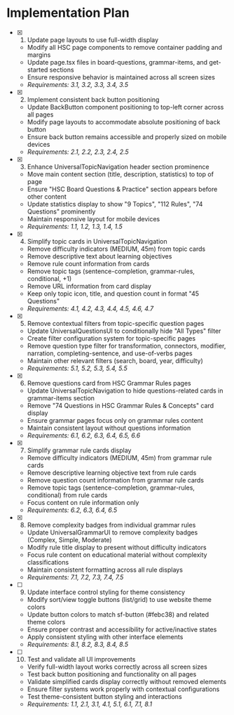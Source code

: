 # Implementation Plan

- [x] 1. Update page layouts to use full-width display
  - Modify all HSC page components to remove container padding and margins
  - Update page.tsx files in board-questions, grammar-items, and get-started sections
  - Ensure responsive behavior is maintained across all screen sizes
  - _Requirements: 3.1, 3.2, 3.3, 3.4, 3.5_

- [x] 2. Implement consistent back button positioning
  - Update BackButton component positioning to top-left corner across all pages
  - Modify page layouts to accommodate absolute positioning of back button
  - Ensure back button remains accessible and properly sized on mobile devices
  - _Requirements: 2.1, 2.2, 2.3, 2.4, 2.5_

- [x] 3. Enhance UniversalTopicNavigation header section prominence
  - Move main content section (title, description, statistics) to top of page
  - Ensure "HSC Board Questions & Practice" section appears before other content
  - Update statistics display to show "9 Topics", "112 Rules", "74 Questions" prominently
  - Maintain responsive layout for mobile devices
  - _Requirements: 1.1, 1.2, 1.3, 1.4, 1.5_

- [x] 4. Simplify topic cards in UniversalTopicNavigation
  - Remove difficulty indicators (MEDIUM, 45m) from topic cards
  - Remove descriptive text about learning objectives
  - Remove rule count information from cards
  - Remove topic tags (sentence-completion, grammar-rules, conditional, +1)
  - Remove URL information from card display
  - Keep only topic icon, title, and question count in format "45 Questions"
  - _Requirements: 4.1, 4.2, 4.3, 4.4, 4.5, 4.6, 4.7_

- [x] 5. Remove contextual filters from topic-specific question pages
  - Update UniversalQuestionsUI to conditionally hide "All Types" filter
  - Create filter configuration system for topic-specific pages
  - Remove question type filter for transformation, connectors, modifier, narration, completing-sentence, and use-of-verbs pages
  - Maintain other relevant filters (search, board, year, difficulty)
  - _Requirements: 5.1, 5.2, 5.3, 5.4, 5.5_

- [x] 6. Remove questions card from HSC Grammar Rules pages
  - Update UniversalTopicNavigation to hide questions-related cards in grammar-items section
  - Remove "74 Questions in HSC Grammar Rules & Concepts" card display
  - Ensure grammar pages focus only on grammar rules content
  - Maintain consistent layout without questions information
  - _Requirements: 6.1, 6.2, 6.3, 6.4, 6.5, 6.6_

- [x] 7. Simplify grammar rule cards display
  - Remove difficulty indicators (MEDIUM, 45m) from grammar rule cards
  - Remove descriptive learning objective text from rule cards
  - Remove question count information from grammar rule cards
  - Remove topic tags (sentence-completion, grammar-rules, conditional) from rule cards
  - Focus content on rule information only
  - _Requirements: 6.2, 6.3, 6.4, 6.5_

- [x] 8. Remove complexity badges from individual grammar rules
  - Update UniversalGrammarUI to remove complexity badges (Complex, Simple, Moderate)
  - Modify rule title display to present without difficulty indicators
  - Focus rule content on educational material without complexity classifications
  - Maintain consistent formatting across all rule displays
  - _Requirements: 7.1, 7.2, 7.3, 7.4, 7.5_

- [ ] 9. Update interface control styling for theme consistency
  - Modify sort/view toggle buttons (list/grid) to use website theme colors
  - Update button colors to match sf-button (#febc38) and related theme colors
  - Ensure proper contrast and accessibility for active/inactive states
  - Apply consistent styling with other interface elements
  - _Requirements: 8.1, 8.2, 8.3, 8.4, 8.5_

- [ ] 10. Test and validate all UI improvements
  - Verify full-width layout works correctly across all screen sizes
  - Test back button positioning and functionality on all pages
  - Validate simplified cards display correctly without removed elements
  - Ensure filter systems work properly with contextual configurations
  - Test theme-consistent button styling and interactions
  - _Requirements: 1.1, 2.1, 3.1, 4.1, 5.1, 6.1, 7.1, 8.1_